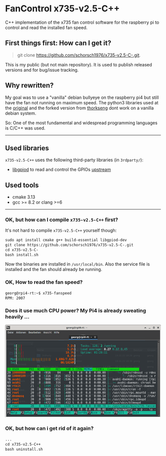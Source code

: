 # FanControl x735-v2.5-C++

C++ implementation of the x735 fan control software for the raspberry pi to
control and read the installed fan speed.

## First things first: How can I get it?

> git clone https://github.com/schorsch1976/x735-v2.5-C-.git.

This is my public (but not main repository). It is used to publish released versions and
for bug/issue tracking.

## Why rewritten?

My goal was to use a "vanilla" debian bullyeye on the raspberry pi4 but still have the
fan not running on maximum speed. The python3 libraries used at the [original](https://wiki.geekworm.com/X735_V2.5_Software) and the forked version from [thorkseng](https://github.com/thorkseng/x735-v2.5) dont work on a vanilla debian system.

So: One of the most fundamental and widespread programming languages is C/C++ was used.

---

## Used libraries

``x735-v2.5-C++`` uses the following third-party libraries (in ``3rdparty/``):
- [libgpiod](https://libgpiod.readthedocs.io/en/latest/index.html) to read and control the GPIOs [upstream](https://git.kernel.org/pub/scm/libs/libgpiod/libgpiod.git)


## Used tools

- cmake 3.13
- gcc >= 8.2 or clang >=6

---

### OK, but how can I compile ``x735-v2.5-C++`` first?

It's not hard to compile ``x735-v2.5-C++`` yourself though:

~~~
sudo apt install cmake g++ build-essential libgpiod-dev
git clone https://github.com/schorsch1976/x735-v2.5-C-.git
cd x735-v2.5-C-
bash install.sh
~~~

Now the binaries are installed in ``/usr/local/bin``. Also the service file is installed
and the fan should already be running.

### OK, How to read the fan speed?

~~~
georg@rpi4-rt:~$ x735-fanspeed 
RPM: 2007
~~~

### Does it use much CPU power? My Pi4 is already sweating heavily ...

![cpuusage](https://github.com/schorsch1976/x735-v2.5-C-/blob/master/images/cpuusage.png?raw=true)


### OK, but how can i get rid of it again?

~~~
...
cd x735-v2.5-C++
bash uninstall.sh
~~~

